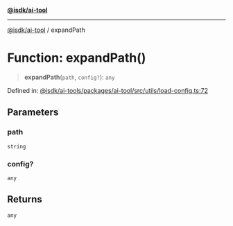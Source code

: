 [**@isdk/ai-tool**](../README.md)

***

[@isdk/ai-tool](../globals.md) / expandPath

# Function: expandPath()

> **expandPath**(`path`, `config?`): `any`

Defined in: [@isdk/ai-tools/packages/ai-tool/src/utils/load-config.ts:72](https://github.com/isdk/ai-tool.js/blob/d0765f898f217d97c57c6949502b4a7bef5dce5e/src/utils/load-config.ts#L72)

## Parameters

### path

`string`

### config?

`any`

## Returns

`any`
